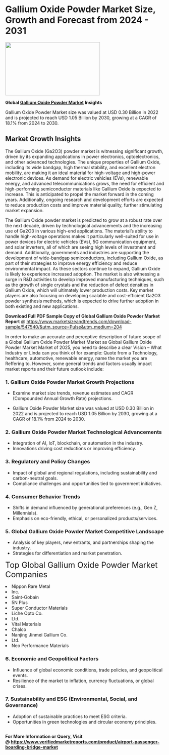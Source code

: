 <H1>Gallium Oxide Powder Market Size, Growth and Forecast from 2024 - 2031</H1><img class="aligncenter size-medium wp-image-584254" src="https://thirdeyenews.in/wp-content/uploads/2024/09/Global-Market-Research-300x168.jpeg" alt="" width="300" height="168" /><p><strong>Global&nbsp;<a href="https://www.marketsizeandtrends.com/download-sample/547540/&amp;utm_source=Pulse&amp;utm_medium=204">Gallium Oxide Powder Market</a> Insights</strong></p><p>Gallium Oxide Powder Market size was valued at USD 0.30 Billion in 2022 and is projected to reach USD 1.05 Billion by 2030, growing at a CAGR of 18.1% from 2024 to 2030.</p><p><h2>Market Growth Insights</h2> <p>The Gallium Oxide (Ga2O3) powder market is witnessing significant growth, driven by its expanding applications in power electronics, optoelectronics, and other advanced technologies. The unique properties of Gallium Oxide, including its wide bandgap, high thermal stability, and excellent electron mobility, are making it an ideal material for high-voltage and high-power electronic devices. As demand for electric vehicles (EVs), renewable energy, and advanced telecommunications grows, the need for efficient and high-performing semiconductor materials like Gallium Oxide is expected to increase. This is anticipated to propel the market forward in the coming years. Additionally, ongoing research and development efforts are expected to reduce production costs and improve material quality, further stimulating market expansion. </p> <p>The Gallium Oxide powder market is predicted to grow at a robust rate over the next decade, driven by technological advancements and the increasing use of Ga2O3 in various high-end applications. The material’s ability to handle high-voltage operations makes it particularly well-suited for use in power devices for electric vehicles (EVs), 5G communication equipment, and solar inverters, all of which are seeing high levels of investment and demand. Additionally, governments and industries are supporting the development of wide-bandgap semiconductors, including Gallium Oxide, as part of their strategies to improve energy efficiency and reduce environmental impact. As these sectors continue to expand, Gallium Oxide is likely to experience increased adoption. The market is also witnessing a surge in R&D activities to develop improved manufacturing techniques, such as the growth of single crystals and the reduction of defect densities in Gallium Oxide, which will ultimately lower production costs. Key market players are also focusing on developing scalable and cost-efficient Ga2O3 powder synthesis methods, which is expected to drive further adoption in both existing and new applications. </p><p><span class=""><strong>Download Full PDF Sample Copy of Global Gallium Oxide Powder Market Report</strong> @ <a href="https://www.marketsizeandtrends.com/download-sample/547540/&amp;utm_source=Pulse&amp;utm_medium=204" target="_blank">https://www.marketsizeandtrends.com/download-sample/547540/&amp;utm_source=Pulse&amp;utm_medium=204</a></span></p><p>In order to make an accurate and perceptive description of future scope of a Global&nbsp;Gallium Oxide Powder Market Market as Global&nbsp;Gallium Oxide Powder Market Market of 2025, you need to describe a clear Vision &ndash; What Industry or Linda can you think of for example: Quote from a Technology, healthcare, automotive, renewable energy, name the market you are Reffering to. However, some general trends and factors usually impact market reports and their future outlook include:</p><h3>1.&nbsp;<strong>Gallium Oxide Powder Market Growth Projections</strong></h3><ul><li>Examine market size trends, revenue estimates and CAGR (Compounded Annual Growth Rate) projections.</li><li><p>Gallium Oxide Powder Market size was valued at USD 0.30 Billion in 2022 and is projected to reach USD 1.05 Billion by 2030, growing at a CAGR of 18.1% from 2024 to 2030.</p></li></ul><h3>2.&nbsp;<strong>Gallium Oxide Powder Market Technological Advancements</strong></h3><ul><li>Integration of AI, IoT, blockchain, or automation in the industry.</li><li>Innovations driving cost reductions or improving efficiency.</li></ul><h3>3.&nbsp;<strong>Regulatory and Policy Changes</strong></h3><ul><li>Impact of global and regional regulations, including sustainability and carbon-neutral goals.</li><li>Compliance challenges and opportunities tied to government initiatives.</li></ul><h3>4.&nbsp;<strong>Consumer Behavior Trends</strong></h3><ul><li>Shifts in demand influenced by generational preferences (e.g., Gen Z, Millennials).</li><li>Emphasis on eco-friendly, ethical, or personalized products/services.</li></ul><h3>5.&nbsp;<strong>Global Gallium Oxide Powder Market Competitive Landscape</strong></h3><ul><li>Analysis of key players, new entrants, and partnerships shaping the industry.</li><li>Strategies for differentiation and market penetration.</li></ul><p data-pm-slice="1 1 []"><span style="color: inherit; font-family: inherit; font-size: 25px;">Top Global Gallium Oxide Powder Market Companies</span></p><div class="" data-test-id=""><p><li>Nippon Rare Metal</li><li> Inc.</li><li> Saint-Gobain</li><li> 5N Plus</li><li> Super Conductor Materials</li><li> Liche Opto Co.</li><li> Ltd.</li><li> Vital Materials</li><li> Chalco</li><li> Nanjing Jinmei Gallium Co.</li><li> Ltd.</li><li> Neo Performance Materials</li></p></div><h3>6.&nbsp;<strong>Economic and Geopolitical Factors</strong></h3><ul><li>Influence of global economic conditions, trade policies, and geopolitical events.</li><li>Resilience of the market to inflation, currency fluctuations, or global crises.</li></ul><h3>7.&nbsp;<strong>Sustainability and ESG (Environmental, Social, and Governance)</strong></h3><ul><li>Adoption of sustainable practices to meet ESG criteria.</li><li>Opportunities in green technologies and circular economy principles.</li></ul><h2><strong style="font-size: 14px;">For More Information or Query, Visit @&nbsp;</strong><a style="background-color: #ffffff; font-size: 14px;" href="https://www.marketsizeandtrends.com/report/gallium-oxide-powder-market/" target="_blank">https://www.verifiedmarketreports.com/product/airport-passenger-boarding-bridge-market</a></h2>
